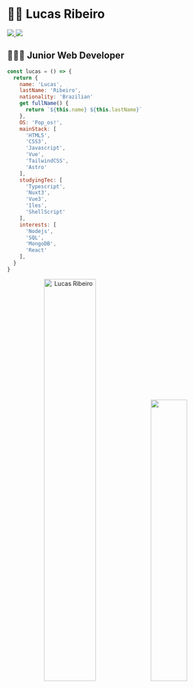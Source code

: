 # 🧔🏻 Lucas Ribeiro

<div>
  <a href="mailto:lucas.ribeiro711@gmail.com" target="_blank">
    <img src="https://img.shields.io/badge/Gmail-D14836?style=for-the-badge&logo=gmail&logoColor=white">
  </a>
  <a href="https:/https://www.linkedin.com/in/lucasribeirolr/" target="_blank">
    <img src="https://img.shields.io/badge/LinkedIn-0077B5?style=for-the-badge&logo=linkedin&logoColor=white">
  </a>                                                                                                         
</div>

## 👨🏻‍💻 Junior Web Developer

~~~javascript
const lucas = () => {
  return {
    name: 'Lucas',
    lastName: 'Ribeiro',
    nationality: 'Brazilian'
    get fullName() {
      return `${this.name} ${this.lastName}`
    },
    OS: 'Pop_os!',
    mainStack: [
      'HTML5',
      'CSS3',
      'Javascript', 
      'Vue',
      'TailwindCSS',
      'Astro'
    ],
    studyingTec: [
      'Typescript',
      'Nuxt3',
      'Vue3',
      'îles',
      'ShellScript'
    ],
    interests: [
      'Nodejs',
      'SQL',
      'MongoDB',
      'React'
    ],
  }
}
~~~


<div align="center">
  <img width="49%" height="auto" src="https://github-readme-streak-stats.herokuapp.com/?user=lukinhas711&theme=gotham&hide_border=true&stroke=0000&background=0D1117&ring=00bfbf&fire=00bfbf&currStreakLabel=00bfbf" alt="Lucas Ribeiro" />
  <img width="41%" height="auto" src="https://github-readme-stats.vercel.app/api/top-langs/?username=lukinhas711&layout=compact&hide_border=true&theme=gotham" />
</div>

